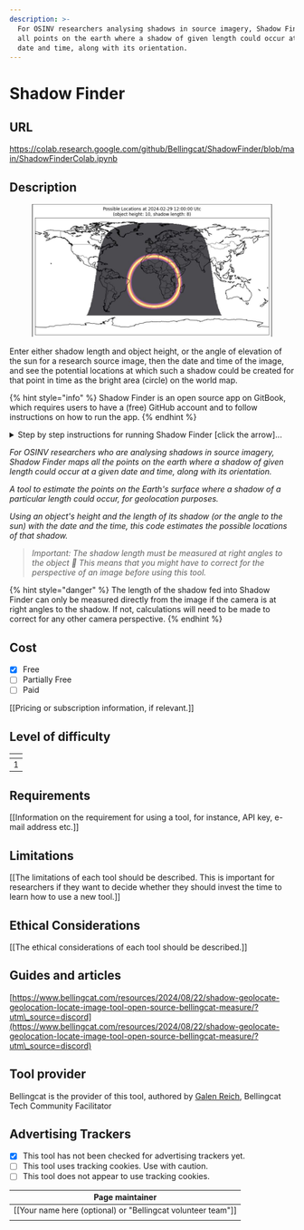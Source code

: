 ```yaml
---
description: >-
  For OSINV researchers analysing shadows in source imagery, Shadow Finder maps
  all points on the earth where a shadow of given length could occur at a given
  date and time, along with its orientation.
---
```


# Shadow Finder

## URL

https://colab.research.google.com/github/Bellingcat/ShadowFinder/blob/main/ShadowFinderColab.ipynb

## Description

<figure><img src=".gitbook/assets/Screenshot.JPG" alt=""><figcaption></figcaption></figure>

Enter either shadow length and object height, or the angle of elevation of the sun for a research source image, then the date and time of the image, and see the potential locations at which such a shadow could be created for that point in time as the bright area (circle) on the world map.

{% hint style="info" %}
Shadow Finder is an open source app on GitBook, which requires users to have a (free) GitHub account and to follow instructions on how to run the app.
{% endhint %}

<details>

<summary>Step by step instructions for running Shadow Finder [click the arrow]...</summary>

1. Sign up for a GitHub account if you don't already have one.
2. Log in to GitHub and type "Shadow Finder" in the search bar at the top of the Home page and press the search button.
3. From the list which the search returns, select the "Shadow Finder" tool from Bellingcat with left mouse click:

![](.gitbook/assets/image.png)

4. Scroll down the ShadowFinder page to README section and click the bright orange button labelled "TRY IT ON COLAB". This launches ShadowFinder in an easy access environment called Colab.
5. &#x20;Scroll down to enter your shadow details into the app

<img src=".gitbook/assets/shadowdetails.JPG" alt="" data-size="original">

6. and the date, time and zone:

<img src=".gitbook/assets/dateandtime.JPG" alt="" data-size="original">

4.

</details>

_For OSINV researchers who are analysing shadows in source imagery, Shadow Finder maps all the points on the earth where a shadow of given length could occur at a given date and time, along with its orientation._

_A tool to estimate the points on the Earth's surface where a shadow of a particular length could occur, for geolocation purposes._

_Using an object's height and the length of its shadow (or the angle to the sun) with the date and the time, this code estimates the possible locations of that shadow._

> _Important: The shadow length must be measured at right angles to the object 📐 This means that you might have to correct for the perspective of an image before using this tool._

{% hint style="danger" %}
The length of the shadow fed into Shadow Finder can only be measured directly from the image if the camera is at right angles to the shadow. If not, calculations will need to be made to correct for any other camera perspective.
{% endhint %}

## Cost

* [x] Free
* [ ] Partially Free
* [ ] Paid

\[\[Pricing or subscription information, if relevant.]]

## Level of difficulty

<table><thead><tr><th data-type="rating" data-max="5"></th></tr></thead><tbody><tr><td>1</td></tr></tbody></table>

## Requirements

\[\[Information on the requirement for using a tool, for instance, API key, e-mail address etc.]]

## Limitations

\[\[The limitations of each tool should be described. This is important for researchers if they want to decide whether they should invest the time to learn how to use a new tool.]]

## Ethical Considerations

\[\[The ethical considerations of each tool should be described.]]

## Guides and articles

[https://www.bellingcat.com/resources/2024/08/22/shadow-geolocate-geolocation-locate-image-tool-open-source-bellingcat-measure/?utm\_source=discord](https://www.bellingcat.com/resources/2024/08/22/shadow-geolocate-geolocation-locate-image-tool-open-source-bellingcat-measure/?utm\_source=discord)

## Tool provider

Bellingcat is the provider of this tool, authored by [Galen Reich](https://galen.reich.me.uk/#about), Bellingcat Tech Community Facilitator

## Advertising Trackers

* [x] This tool has not been checked for advertising trackers yet.
* [ ] This tool uses tracking cookies. Use with caution.
* [ ] This tool does not appear to use tracking cookies.

| Page maintainer                                                |
| -------------------------------------------------------------- |
| \[\[Your name here (optional) or "Bellingcat volunteer team"]] |
|                                                                |
